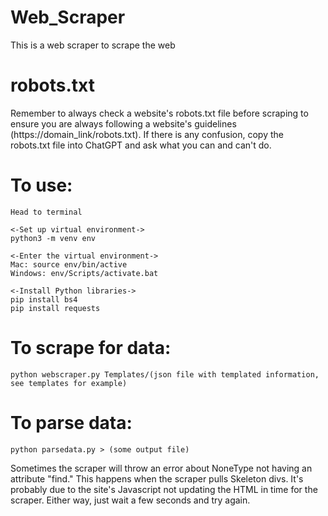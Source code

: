 # Web_Scraper
This is a web scraper to scrape the web

# robots.txt
Remember to always check a website's robots.txt file before scraping to ensure you are always following a website's guidelines (https://domain_link/robots.txt). If there is any confusion, copy the robots.txt file into ChatGPT and ask what you can and can't do.

# To use:
    Head to terminal
    
    <-Set up virtual environment->
    python3 -m venv env 
    
    <-Enter the virtual environment->
    Mac: source env/bin/active
    Windows: env/Scripts/activate.bat

    <-Install Python libraries->
    pip install bs4
    pip install requests

# To scrape for data:
    python webscraper.py Templates/(json file with templated information, see templates for example)

# To parse data:
    python parsedata.py > (some output file)

Sometimes the scraper will throw an error about NoneType not having an attribute "find." This happens when the scraper pulls Skeleton divs. It's probably due to the site's Javascript not updating the HTML in time for the scraper. Either way, just wait a few seconds and try again.
